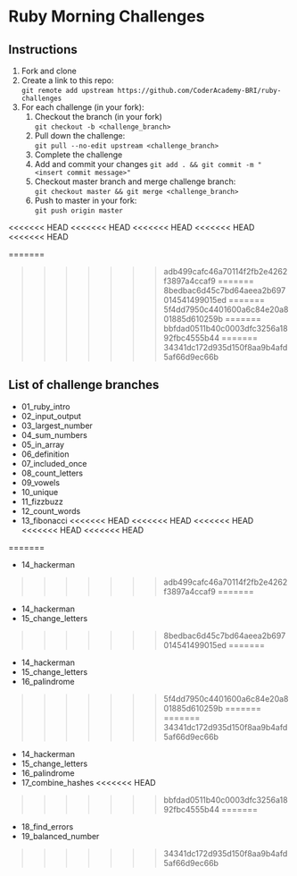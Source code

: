 # Ruby Morning Challenges

## Instructions
1. Fork and clone
2. Create a link to this repo: <br/>
   `git remote add upstream https://github.com/CoderAcademy-BRI/ruby-challenges`
3. For each challenge (in your fork):
    1. Checkout the branch (in your fork)<br/>
     `git checkout -b <challenge_branch>`
    3. Pull down the challenge: <br/>
     `git pull --no-edit upstream <challenge_branch>`
    4. Complete the challenge
    5. Add and commit your changes
    `git add . && git commit -m "<insert commit message>"`
    6. Checkout master branch and merge challenge branch:<br/>
    `git checkout master && git merge <challenge_branch>`
    7. Push to master in your fork:<br/>
     `git push origin master`

<<<<<<< HEAD
<<<<<<< HEAD
<<<<<<< HEAD
<<<<<<< HEAD
<<<<<<< HEAD

=======
>>>>>>> adb499cafc46a70114f2fb2e4262f3897a4ccaf9
=======
>>>>>>> 8bedbac6d45c7bd64aeea2b697014541499015ed
=======
>>>>>>> 5f4dd7950c4401600a6c84e20a801885d610259b
=======
>>>>>>> bbfdad0511b40c0003dfc3256a1892fbc4555b44
=======
>>>>>>> 34341dc172d935d150f8aa9b4afd5af66d9ec66b
## List of challenge branches
* 01_ruby_intro
* 02_input_output
* 03_largest_number
* 04_sum_numbers
* 05_in_array
* 06_definition
* 07_included_once
* 08_count_letters
* 09_vowels
* 10_unique
* 11_fizzbuzz
* 12_count_words
* 13_fibonacci
<<<<<<< HEAD
<<<<<<< HEAD
<<<<<<< HEAD
<<<<<<< HEAD
<<<<<<< HEAD

=======
* 14_hackerman
>>>>>>> adb499cafc46a70114f2fb2e4262f3897a4ccaf9
=======
* 14_hackerman
* 15_change_letters
>>>>>>> 8bedbac6d45c7bd64aeea2b697014541499015ed
=======
* 14_hackerman
* 15_change_letters
* 16_palindrome
>>>>>>> 5f4dd7950c4401600a6c84e20a801885d610259b
=======
=======
>>>>>>> 34341dc172d935d150f8aa9b4afd5af66d9ec66b
* 14_hackerman
* 15_change_letters
* 16_palindrome
* 17_combine_hashes
<<<<<<< HEAD
>>>>>>> bbfdad0511b40c0003dfc3256a1892fbc4555b44
=======
* 18_find_errors
* 19_balanced_number
>>>>>>> 34341dc172d935d150f8aa9b4afd5af66d9ec66b
